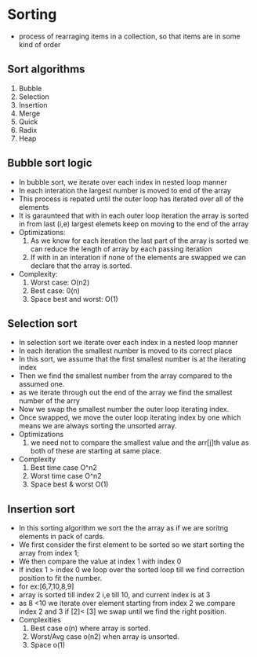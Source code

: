 # Sorting

- process of rearraging items in a collection, so that items are in some kind of order

## Sort algorithms

1. Bubble
2. Selection
3. Insertion
4. Merge
5. Quick
6. Radix
7. Heap

## Bubble sort logic

- In bubble sort, we iterate over each index in nested loop manner
- In each interation the largest number is moved to end of the array
- This process is repated until the outer loop has iterated over all of the elements
- It is garaunteed that with in each outer loop iteration the array is sorted in from last (i,e) largest elemets keep on moving to the end of the array
- Optimizations:
  1. As we know for each iteration the last part of the array is sorted we can reduce the length of array by each passing iteration
  2. If with in an interation if none of the elements are swapped we can declare that the array is sorted.
- Complexity:
  1. Worst case: O(n2)
  2. Best case: 0(n)
  3. Space best and worst: O(1)

## Selection sort

- In selection sort we iterate over each index in a nested loop manner
- In each iteration the smallest number is moved to its correct place
- In this sort, we assume that the first smallest number is at the iterating index
- Then we find the smallest number from the array compared to the assumed one.
- as we iterate through out the end of the array we find the smallest number of the arry
- Now we swap the smallest number the outer loop iterating index.
- Once swapped, we move the outer loop iterating index by one which means we are always sorting the unsorted array.
- Optimizations
  1. we need not to compare the smallest value and the arr[j]th value as both of these are starting at same place.
- Complexity
  1. Best time case O^n2
  2. Worst time case O^n2
  3. Space best & worst O(1)

## Insertion sort

- In this sorting algorithm we sort the the array as if we are soritng elements in pack of cards.
- We first consider the first element to be sorted so we start sorting the array from index 1;
- We then compare the value at index 1 with index 0
- If index 1 > index 0 we loop over the sorted loop till we find correction position to fit the number.
- for ex:[6,7,10,8,9]
- array is sorted till index 2 i,e till 10, and current index is at 3
- as 8 <10 we iterate over element starting from index 2 we compare index 2 and 3 if [2]< [3] we swap until we find the right position.
- Complexities
  1. Best case o(n) where array is sorted.
  2. Worst/Avg case o(n2) when array is unsorted.
  3. Space o(1)

